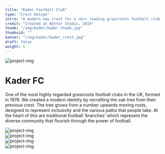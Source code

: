 ```yaml
---
title: "Kader Football Club"
type: "Crest Design"
intro: "A modern new crest for a <br> leading grassroots football club."
credit: "Created at Better Studio, 2019"
thumb: "/img/kader/kader_thumb.jpg"
thumbvid: ""
banner: "/img/kader/kader_crest.jpg"
draft: false
weight: 5
---
```

<div class="row">
    <div class="col-xs-12">
        <img src="/img/kader/kader_crest.jpg" alt="project-img" class="project-img banner">
    </div>
</div>
<div class="row work-detail-container">
    <div class="col-xs-12">
        <h1 class="project-title">Kader FC</h1>
        <p class="work-detail">
            One of the most highly regarded grassroots football clubs in the UK, formed in 1976. We created a modern identity by recrafting the oak tree from their previous crest. The tree grows from a number upwards moving roots, designed to represent inclusivity and the various paths that people take. At the heart of this are traditional football ‘branches’ which represent the diverse community that flourish through the power of football.
        </p>
        <!-- <p><a href="https://better.agency/blog/part-of-the-team/" class="work-detail-link">See more</a></p> -->
    </div>
</div>
<div class="row">
    <div class="col-xs-12">
        <img src="/img/kader/kader_pitch.jpg" alt="project-img" class="project-img">
    </div>
</div>
<div class="row">
    <div class="col-sm-6 col-xs-12">
        <img src="/img/kader/kader_sign.jpg" alt="project-img" class="project-img">
    </div>
</div>
<div class="row end-xs">
    <div class="col-sm-8 col-xs-12">
        <img src="/img/kader/kader_badge.jpg" alt="project-img" class="project-img">
    </div>
</div>
<div class="row">
    <div class="col-xs-12">
        <img src="/img/kader/kader_bag.jpg" alt="project-img" class="project-img">
    </div>
</div>
